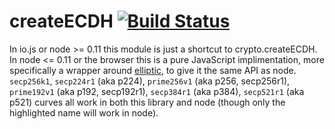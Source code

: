 createECDH [![Build Status](https://travis-ci.org/crypto-browserify/createECDH.svg)](https://travis-ci.org/crypto-browserify/createECDH)
====

In io.js or node >= 0.11 this module is just a shortcut to crypto.createECDH.  In node <= 0.11 or the browser this is a pure JavaScript implimentation, more specifically a wrapper around [elliptic](https://github.com/indutny/elliptic), to give it the same API as node. `secp256k1`, `secp224r1` (aka p224), `prime256v1` (aka p256, secp256r1), `prime192v1` (aka p192, secp192r1), `secp384r1` (aka p384), `secp521r1` (aka p521)  curves all work in both this library and node (though only the highlighted name will work in node).

